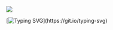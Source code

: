 <!---![](https://github.githubassets.com/images/mona-loading-dark.gif)--->

<!---<img src="https://thumbs.gfycat.com/DearestEverlastingDutchshepherddog-size_restricted.gif" width="100" height="100"/>--->

<img src="https://thumbs.gfycat.com/DearestEverlastingDutchshepherddog-size_restricted.gif"/>

[![Typing SVG](https://readme-typing-svg.herokuapp.com?font=Fira+Code&size=28&pause=1000&color=24BAF7&vCenter=true&width=435&lines=I+don't+know+anything.;You're+the+one+that+knows.)](https://git.io/typing-svg)
